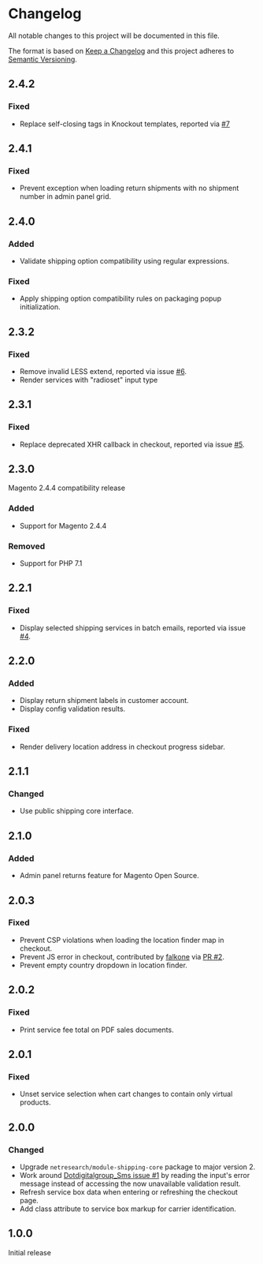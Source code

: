 # Changelog
All notable changes to this project will be documented in this file.

The format is based on [Keep a Changelog](http://keepachangelog.com/en/1.0.0/)
and this project adheres to [Semantic Versioning](http://semver.org/spec/v2.0.0.html).

## 2.4.2

### Fixed

- Replace self-closing tags in Knockout templates, reported via [#7](https://github.com/netresearch/module-shipping-ui/issues/7)

## 2.4.1

### Fixed

- Prevent exception when loading return shipments with no shipment number in admin panel grid.

## 2.4.0

### Added

- Validate shipping option compatibility using regular expressions.

### Fixed

- Apply shipping option compatibility rules on packaging popup initialization.

## 2.3.2

### Fixed

- Remove invalid LESS extend, reported via issue [#6](https://github.com/netresearch/module-shipping-ui/issues/6).
- Render services with "radioset" input type

## 2.3.1

### Fixed

- Replace deprecated XHR callback in checkout, reported via issue [#5](https://github.com/netresearch/module-shipping-ui/issues/5).

## 2.3.0

Magento 2.4.4 compatibility release

### Added

- Support for Magento 2.4.4

### Removed

- Support for PHP 7.1

## 2.2.1

### Fixed

- Display selected shipping services in batch emails, reported via issue [#4](https://github.com/netresearch/module-shipping-ui/issues/4).

## 2.2.0

### Added

- Display return shipment labels in customer account.
- Display config validation results.

### Fixed

- Render delivery location address in checkout progress sidebar.

## 2.1.1

### Changed

- Use public shipping core interface.

## 2.1.0

### Added

- Admin panel returns feature for Magento Open Source.

## 2.0.3

### Fixed

- Prevent CSP violations when loading the location finder map in checkout.
- Prevent JS error in checkout, contributed by [falkone](https://github.com/falkone) via [PR #2](https://github.com/netresearch/module-shipping-ui/pull/2).
- Prevent empty country dropdown in location finder.

## 2.0.2

### Fixed

- Print service fee total on PDF sales documents.

## 2.0.1

### Fixed

- Unset service selection when cart changes to contain only virtual products.

## 2.0.0

### Changed

- Upgrade `netresearch/module-shipping-core` package to major version 2.
- Work around [Dotdigitalgroup_Sms issue #1](https://github.com/dotmailer/dotmailer-magento2-extension-sms/issues/1)
  by reading the input's error message instead of accessing the now unavailable validation result.
- Refresh service box data when entering or refreshing the checkout page.
- Add class attribute to service box markup for carrier identification.

## 1.0.0

Initial release
